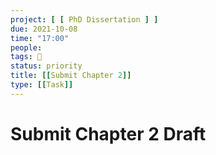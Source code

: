 ```yaml
---
project: [ [ PhD Dissertation ] ]
due: 2021-10-08
time: "17:00"
people:
tags: 🧨
status: priority
title: [[Submit Chapter 2]]
type: [[Task]]
---
```


# Submit Chapter 2 Draft